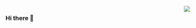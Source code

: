 <img align="right" src="https://github-readme-stats.vercel.app/api?username=xingjieshitu&show_icons=true&include_all_commits=true&hide_border=true" />

### Hi there 👋

<!--
**xingjieshitu/xingjieshitu** is a ✨ _special_ ✨ repository because its `README.md` (this file) appears on your GitHub profile.

Here are some ideas to get you started:

- 🔭 I’m currently working on ...
- 🌱 I’m currently learning ...
- 👯 I’m looking to collaborate on ...
- 🤔 I’m looking for help with ...
- 💬 Ask me about ...
- 📫 How to reach me: ...
- 😄 Pronouns: ...
- ⚡ Fun fact: ...
-->
